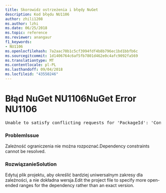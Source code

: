 ```yaml
---
title: Skorowidz ostrzeżenia i błędy NuGet
description: Kod błędu NU1106
author: zhili1208
ms.author: lzhi
ms.date: 06/25/2018
ms.topic: reference
ms.reviewer: anangaur
f1_keywords:
- NU1106
ms.openlocfilehash: 7a2aac70b1c5cf3994fdf4b8b796ec1bd1bbfb6c
ms.sourcegitcommit: 1d1406764c6af5fb7801d462e0c4afc9092fa569
ms.translationtype: MT
ms.contentlocale: pl-PL
ms.lasthandoff: 09/04/2018
ms.locfileid: "43550246"
---
```

# <a name="nuget-error-nu1106"></a><span data-ttu-id="935f1-103">Błąd NuGet NU1106</span><span class="sxs-lookup"><span data-stu-id="935f1-103">NuGet Error NU1106</span></span>

<pre>Unable to satisfy conflicting requests for 'PackageId': 'Conflict path' Framework: 'Target graph'</pre>

### <a name="issue"></a><span data-ttu-id="935f1-104">Problem</span><span class="sxs-lookup"><span data-stu-id="935f1-104">Issue</span></span>
<span data-ttu-id="935f1-105">Zależność ograniczenia nie można rozpoznać.</span><span class="sxs-lookup"><span data-stu-id="935f1-105">Dependency constraints cannot be resolved.</span></span>

### <a name="solution"></a><span data-ttu-id="935f1-106">Rozwiązanie</span><span class="sxs-lookup"><span data-stu-id="935f1-106">Solution</span></span>
<span data-ttu-id="935f1-107">Edytuj plik projektu, aby określić bardziej uniwersalnym zakresy dla zależności, a nie dokładna wersja.</span><span class="sxs-lookup"><span data-stu-id="935f1-107">Edit the project file to specify more open-ended ranges for the dependency rather than an exact version.</span></span>